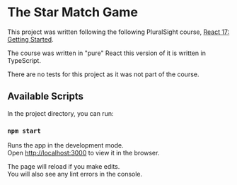 # The Star Match Game

This project was written following the following PluralSight course, [React 17: Getting Started](https://app.pluralsight.com/library/courses/react-js-getting-started).

The course was written in "pure" React this version of it is written in TypeScript.

There are no tests for this project as it was not part of the course.

## Available Scripts

In the project directory, you can run:

### `npm start`

Runs the app in the development mode.\
Open [http://localhost:3000](http://localhost:3000) to view it in the browser.

The page will reload if you make edits.\
You will also see any lint errors in the console.

